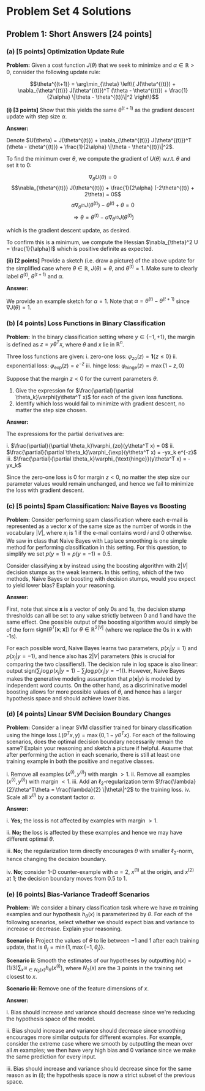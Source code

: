 # Problem Set 4 Solutions

## Problem 1: Short Answers [24 points]

### (a) [5 points] Optimization Update Rule

**Problem:** Given a cost function $J(\theta)$ that we seek to minimize and $\alpha \in \mathbb{R} > 0$, consider the following update rule:

$$\theta^{(t+1)} = \arg\min_{\theta} \left\{ J(\theta^{(t)}) + \nabla_{\theta^{(t)}} J(\theta^{(t)})^T (\theta - \theta^{(t)}) + \frac{1}{2\alpha} \|\theta - \theta^{(t)}\|^2 \right\}$$

**(i) [3 points]** Show that this yields the same $\theta^{(t+1)}$ as the gradient descent update with step size $\alpha$.

**Answer:**

Denote $U(\theta) = J(\theta^{(t)}) + \nabla_{\theta^{(t)}} J(\theta^{(t)})^T (\theta - \theta^{(t)}) + \frac{1}{2\alpha} \|\theta - \theta^{(t)}\|^2$.

To find the minimum over $\theta$, we compute the gradient of $U(\theta)$ w.r.t. $\theta$ and set it to 0:

$$\nabla_{\theta} U(\theta) = 0$$
$$\nabla_{\theta^{(t)}} J(\theta^{(t)}) + \frac{1}{2\alpha} (-2\theta^{(t)} + 2\theta) = 0$$
$$\alpha\nabla_{\theta^{(t)}} J(\theta^{(t)}) - \theta^{(t)} + \theta = 0$$
$$\Rightarrow \theta = \theta^{(t)} - \alpha\nabla_{\theta^{(t)}} J(\theta^{(t)})$$

which is the gradient descent update, as desired.

To confirm this is a minimum, we compute the Hessian $\nabla_{\theta}^2 U = \frac{1}{\alpha}I$ which is positive definite as expected.

**(ii) [2 points]** Provide a sketch (i.e. draw a picture) of the above update for the simplified case where $\theta \in \mathbb{R}$, $J(\theta) = \theta$, and $\theta^{(t)} = 1$. Make sure to clearly label $\theta^{(t)}$, $\theta^{(t+1)}$ and $\alpha$.

**Answer:**

We provide an example sketch for $\alpha = 1$. Note that $\alpha = \theta^{(t)} - \theta^{(t+1)}$ since $\nabla J(\theta) = 1$.

### (b) [4 points] Loss Functions in Binary Classification

**Problem:** In the binary classification setting where $y \in \{-1, +1\}$, the margin is defined as $z = y\theta^T x$, where $\theta$ and $x$ lie in $\mathbb{R}^n$.

Three loss functions are given:
i. zero-one loss: $\varphi_{zo}(z) = \mathbf{1}\{z \le 0\}$
ii. exponential loss: $\varphi_{\exp}(z) = e^{-z}$
iii. hinge loss: $\varphi_{\text{hinge}}(z) = \max\{1 - z, 0\}$

Suppose that the margin $z < 0$ for the current parameters $\theta$.

1. Give the expression for $\frac{\partial}{\partial \theta_k}\varphi(y\theta^T x)$ for each of the given loss functions.
2. Identify which loss would fail to minimize with gradient descent, no matter the step size chosen.

**Answer:**

The expressions for the partial derivatives are:

i. $\frac{\partial}{\partial \theta_k}\varphi_{zo}(y\theta^T x) = 0$
ii. $\frac{\partial}{\partial \theta_k}\varphi_{\exp}(y\theta^T x) = -yx_k e^{-z}$
iii. $\frac{\partial}{\partial \theta_k}\varphi_{\text{hinge}}(y\theta^T x) = -yx_k$

Since the zero-one loss is 0 for margin $z < 0$, no matter the step size our parameter values would remain unchanged, and hence we fail to minimize the loss with gradient descent.

### (c) [5 points] Spam Classification: Naive Bayes vs Boosting

**Problem:** Consider performing spam classification where each e-mail is represented as a vector $\mathbf{x}$ of the same size as the number of words in the vocabulary $|V|$, where $x_i$ is 1 if the e-mail contains word $i$ and 0 otherwise. We saw in class that Naive Bayes with Laplace smoothing is one simple method for performing classification in this setting. For this question, to simplify we set $p(y = 1) = p(y = -1) = 0.5$.

Consider classifying $\mathbf{x}$ by instead using the boosting algorithm with $2|V|$ decision stumps as the weak learners. In this setting, which of the two methods, Naive Bayes or boosting with decision stumps, would you expect to yield lower bias? Explain your reasoning.

**Answer:**

First, note that since $\mathbf{x}$ is a vector of only 0s and 1s, the decision stump thresholds can all be set to any value strictly between 0 and 1 and have the same effect. One possible output of the boosting algorithm would simply be of the form $\text{sign}(\theta^T[\mathbf{x}; \mathbf{x}])$ for $\theta \in \mathbb{R}^{2|V|}$ (where we replace the 0s in $\mathbf{x}$ with -1s).

For each possible word, Naive Bayes learns two parameters, $p(x_j|y = 1)$ and $p(x_j|y = -1)$, and hence also has $2|V|$ parameters (this is crucial for comparing the two classifiers!). The decision rule in log space is also linear: output $\text{sign}(\sum_j \log p(x_j|y = 1) - \sum_j \log p(x_j|y = -1))$. However, Naive Bayes makes the generative modeling assumption that $p(\mathbf{x}|y)$ is modeled by independent word counts. On the other hand, as a discriminative model boosting allows for more possible values of $\theta$, and hence has a larger hypothesis space and should achieve lower bias.

### (d) [4 points] Linear SVM Decision Boundary Changes

**Problem:** Consider a linear SVM classifier trained for binary classification using the hinge loss $L(\theta^T x, y) = \max\{0, 1 - y\theta^T x\}$. For each of the following scenarios, does the optimal decision boundary necessarily remain the same? Explain your reasoning and sketch a picture if helpful. Assume that after performing the action in each scenario, there is still at least one training example in both the positive and negative classes.

i. Remove all examples $(x^{(i)}, y^{(i)})$ with margin $> 1$.
ii. Remove all examples $(x^{(i)}, y^{(i)})$ with margin $< 1$.
iii. Add an $\ell_2$-regularization term $\frac{\lambda}{2}\theta^T\theta = \frac{\lambda}{2} \|\theta\|^2$ to the training loss.
iv. Scale all $x^{(i)}$ by a constant factor $\alpha$.

**Answer:**

i. **Yes;** the loss is not affected by examples with margin $> 1$.

ii. **No;** the loss is affected by these examples and hence we may have different optimal $\theta$.

iii. **No;** the regularization term directly encourages $\theta$ with smaller $\ell_2$-norm, hence changing the decision boundary.

iv. **No;** consider 1-D counter-example with $\alpha = 2$, $x^{(1)}$ at the origin, and $x^{(2)}$ at 1; the decision boundary moves from 0.5 to 1.

### (e) [6 points] Bias-Variance Tradeoff Scenarios

**Problem:** We consider a binary classification task where we have $m$ training examples and our hypothesis $h_\theta(x)$ is parameterized by $\theta$. For each of the following scenarios, select whether we should expect bias and variance to increase or decrease. Explain your reasoning.

**Scenario i:** Project the values of $\theta$ to lie between $-1$ and $1$ after each training update, that is $\theta_j = \min\{1, \max\{-1, \theta_j\}\}$.

**Scenario ii:** Smooth the estimates of our hypotheses by outputting
$h(x) = (1/3) \sum_{x^{(i)} \in N_3(x)} h_\theta(x^{(i)})$,
where $N_3(x)$ are the 3 points in the training set closest to $x$.

**Scenario iii:** Remove one of the feature dimensions of $x$.

**Answer:**

i. Bias should increase and variance should decrease since we're reducing the hypothesis space of the model.

ii. Bias should increase and variance should decrease since smoothing encourages more similar outputs for different examples. For example, consider the extreme case where we smooth by outputting the mean over all $m$ examples; we then have very high bias and 0 variance since we make the same prediction for every input.

iii. Bias should increase and variance should decrease since for the same reason as in (i); the hypothesis space is now a strict subset of the previous space.


